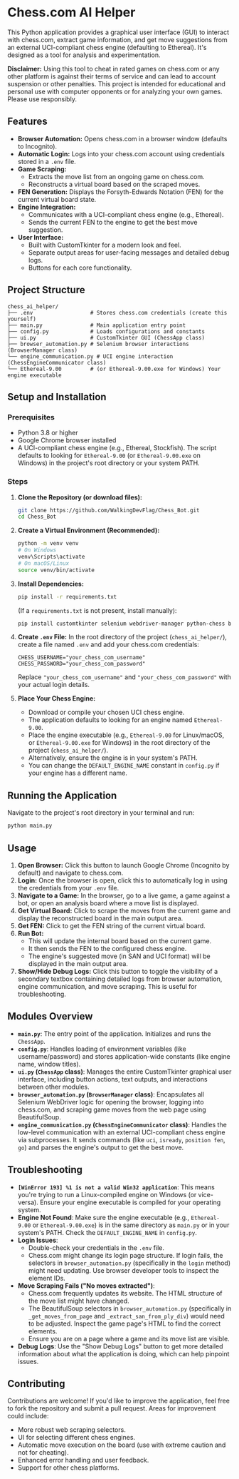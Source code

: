 # Chess.com AI Helper

This Python application provides a graphical user interface (GUI) to interact with chess.com, extract game information, and get move suggestions from an external UCI-compliant chess engine (defaulting to Ethereal). It's designed as a tool for analysis and experimentation.

**Disclaimer:** Using this tool to cheat in rated games on chess.com or any other platform is against their terms of service and can lead to account suspension or other penalties. This project is intended for educational and personal use with computer opponents or for analyzing your own games. Please use responsibly.

## Features

*   **Browser Automation:** Opens chess.com in a browser window (defaults to Incognito).
*   **Automatic Login:** Logs into your chess.com account using credentials stored in a `.env` file.
*   **Game Scraping:**
    *   Extracts the move list from an ongoing game on chess.com.
    *   Reconstructs a virtual board based on the scraped moves.
*   **FEN Generation:** Displays the Forsyth-Edwards Notation (FEN) for the current virtual board state.
*   **Engine Integration:**
    *   Communicates with a UCI-compliant chess engine (e.g., Ethereal).
    *   Sends the current FEN to the engine to get the best move suggestion.
*   **User Interface:**
    *   Built with CustomTkinter for a modern look and feel.
    *   Separate output areas for user-facing messages and detailed debug logs.
    *   Buttons for each core functionality.

## Project Structure

```
chess_ai_helper/
├── .env                  # Stores chess.com credentials (create this yourself)
├── main.py               # Main application entry point
├── config.py             # Loads configurations and constants
├── ui.py                 # CustomTkinter GUI (ChessApp class)
├── browser_automation.py # Selenium browser interactions (BrowserManager class)
└── engine_communication.py # UCI engine interaction (ChessEngineCommunicator class)
└── Ethereal-9.00         # (or Ethereal-9.00.exe for Windows) Your engine executable
```

## Setup and Installation

### Prerequisites

*   Python 3.8 or higher
*   Google Chrome browser installed
*   A UCI-compliant chess engine (e.g., Ethereal, Stockfish). The script defaults to looking for `Ethereal-9.00` (or `Ethereal-9.00.exe` on Windows) in the project's root directory or your system PATH.

### Steps

1.  **Clone the Repository (or download files):**
    ```bash
    git clone https://github.com/WalkingDevFlag/Chess_Bot.git
    cd Chess_Bot
    ```

2.  **Create a Virtual Environment (Recommended):**
    ```bash
    python -m venv venv
    # On Windows
    venv\Scripts\activate
    # On macOS/Linux
    source venv/bin/activate
    ```

3.  **Install Dependencies:**
    ```bash
    pip install -r requirements.txt
    ```
    (If a `requirements.txt` is not present, install manually):
    ```bash
    pip install customtkinter selenium webdriver-manager python-chess beautifulsoup4 python-dotenv
    ```

4.  **Create `.env` File:**
    In the root directory of the project (`chess_ai_helper/`), create a file named `.env` and add your chess.com credentials:
    ```env
    CHESS_USERNAME="your_chess_com_username"
    CHESS_PASSWORD="your_chess_com_password"
    ```
    Replace `"your_chess_com_username"` and `"your_chess_com_password"` with your actual login details.

5.  **Place Your Chess Engine:**
    *   Download or compile your chosen UCI chess engine.
    *   The application defaults to looking for an engine named `Ethereal-9.00`.
    *   Place the engine executable (e.g., `Ethereal-9.00` for Linux/macOS, or `Ethereal-9.00.exe` for Windows) in the root directory of the project (`chess_ai_helper/`).
    *   Alternatively, ensure the engine is in your system's PATH.
    *   You can change the `DEFAULT_ENGINE_NAME` constant in `config.py` if your engine has a different name.

## Running the Application

Navigate to the project's root directory in your terminal and run:

```bash
python main.py
```

## Usage

1.  **Open Browser:** Click this button to launch Google Chrome (Incognito by default) and navigate to chess.com.
2.  **Login:** Once the browser is open, click this to automatically log in using the credentials from your `.env` file.
3.  **Navigate to a Game:** In the browser, go to a live game, a game against a bot, or open an analysis board where a move list is displayed.
4.  **Get Virtual Board:** Click to scrape the moves from the current game and display the reconstructed board in the main output area.
5.  **Get FEN:** Click to get the FEN string of the current virtual board.
6.  **Run Bot:**
    *   This will update the internal board based on the current game.
    *   It then sends the FEN to the configured chess engine.
    *   The engine's suggested move (in SAN and UCI format) will be displayed in the main output area.
7.  **Show/Hide Debug Logs:** Click this button to toggle the visibility of a secondary textbox containing detailed logs from browser automation, engine communication, and move scraping. This is useful for troubleshooting.

## Modules Overview

*   **`main.py`**: The entry point of the application. Initializes and runs the `ChessApp`.
*   **`config.py`**: Handles loading of environment variables (like username/password) and stores application-wide constants (like engine name, window titles).
*   **`ui.py` (`ChessApp` class)**: Manages the entire CustomTkinter graphical user interface, including button actions, text outputs, and interactions between other modules.
*   **`browser_automation.py` (`BrowserManager` class)**: Encapsulates all Selenium WebDriver logic for opening the browser, logging into chess.com, and scraping game moves from the web page using BeautifulSoup.
*   **`engine_communication.py` (`ChessEngineCommunicator` class)**: Handles the low-level communication with an external UCI-compliant chess engine via subprocesses. It sends commands (like `uci`, `isready`, `position fen`, `go`) and parses the engine's output to get the best move.

## Troubleshooting

*   **`[WinError 193] %1 is not a valid Win32 application`**: This means you're trying to run a Linux-compiled engine on Windows (or vice-versa). Ensure your engine executable is compiled for your operating system.
*   **Engine Not Found**: Make sure the engine executable (e.g., `Ethereal-9.00` or `Ethereal-9.00.exe`) is in the same directory as `main.py` or in your system's PATH. Check the `DEFAULT_ENGINE_NAME` in `config.py`.
*   **Login Issues**:
    *   Double-check your credentials in the `.env` file.
    *   Chess.com might change its login page structure. If login fails, the selectors in `browser_automation.py` (specifically in the `login` method) might need updating. Use browser developer tools to inspect the element IDs.
*   **Move Scraping Fails ("No moves extracted")**:
    *   Chess.com frequently updates its website. The HTML structure of the move list might have changed.
    *   The BeautifulSoup selectors in `browser_automation.py` (specifically in `_get_moves_from_page` and `_extract_san_from_ply_div`) would need to be adjusted. Inspect the game page's HTML to find the correct elements.
    *   Ensure you are on a page where a game and its move list are visible.
*   **Debug Logs**: Use the "Show Debug Logs" button to get more detailed information about what the application is doing, which can help pinpoint issues.

## Contributing

Contributions are welcome! If you'd like to improve the application, feel free to fork the repository and submit a pull request. Areas for improvement could include:

*   More robust web scraping selectors.
*   UI for selecting different chess engines.
*   Automatic move execution on the board (use with extreme caution and not for cheating).
*   Enhanced error handling and user feedback.
*   Support for other chess platforms.
